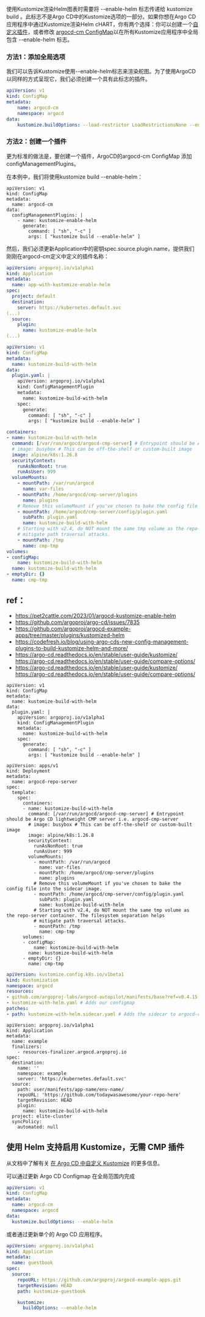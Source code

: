 使用Kustomize渲染Helm图表时需要将 --enable-helm 标志传递给 kustomize build 。此标志不是Argo CD中的Kustomize选项的一部分。如果你想在Argo CD应用程序中通过Kustomize渲染Helm cHART，你有两个选择：你可以创建一个[自定义插件](https://argo-cd.readthedocs.io/en/stable/user-guide/config-management-plugins/)，或者修改 [argocd-cm ConfigMap](https://argo-cd.readthedocs.io/en/stable/user-guide/kustomize/#kustomize-build-optionsparameters)以在所有Kustomize应用程序中全局包含 --enable-helm 标志。

### 方法1：添加全局选项
我们可以告诉Kustomize使用--enable-helm标志来渲染舵图。为了使用ArgoCD以同样的方式呈现它，我们必须创建一个具有此标志的插件。

```yaml 
apiVersion: v1
kind: ConfigMap
metadata:
    name: argocd-cm
    namespace: argocd
data:
    kustomize.buildOptions: --load-restrictor LoadRestrictionsNone --enable-helm
```

### 方法2：创建一个插件
更为标准的做法是，要创建一个插件，ArgoCD的argocd-cm ConfigMap 添加configManagementPlugins。

在本例中，我们将使用kustomize build --enable-helm：

```yamlm
apiVersion: v1
kind: ConfigMap
metadata:
  name: argocd-cm
data:
  configManagementPlugins: |
    - name: kustomize-enable-helm
      generate:
        command: [ "sh", "-c" ]
        args: [ "kustomize build --enable-helm" ]
```

然后，我们必须更新Application中的密钥spec.source.plugin.name，提供我们刚刚在argocd-cm定义中定义的插件名称：
```yaml
apiVersion: argoproj.io/v1alpha1
kind: Application
metadata:
  name: app-with-kustomize-enable-helm
spec:
  project: default
  destination:
    server: https://kubernetes.default.svc
(...)
  source:
    plugin:
      name: kustomize-enable-helm
(...)
```


```yaml
apiVersion: v1
kind: ConfigMap
metadata:
  name: kustomize-build-with-helm
data:
  plugin.yaml: |
    apiVersion: argoproj.io/v1alpha1
    kind: ConfigManagementPlugin
    metadata:
      name: kustomize-build-with-helm
    spec:
      generate:
        command: [ "sh", "-c" ]
        args: [ "kustomize build --enable-helm" ]
```

```yaml
containers:
- name: kustomize-build-with-helm
  command: [/var/run/argocd/argocd-cmp-server] # Entrypoint should be Argo CD lightweight CMP server i.e. argocd-cmp-server
  # image: busybox # This can be off-the-shelf or custom-built image
  image: alpine/k8s:1.26.8
  securityContext:
    runAsNonRoot: true
    runAsUser: 999
  volumeMounts:
    - mountPath: /var/run/argocd
      name: var-files
    - mountPath: /home/argocd/cmp-server/plugins
      name: plugins
    # Remove this volumeMount if you've chosen to bake the config file into the sidecar image.
    - mountPath: /home/argocd/cmp-server/config/plugin.yaml
      subPath: plugin.yaml
      name: kustomize-build-with-helm
    # Starting with v2.4, do NOT mount the same tmp volume as the repo-server container. The filesystem separation helps 
    # mitigate path traversal attacks.
    - mountPath: /tmp
      name: cmp-tmp
volumes:
- configMap:
    name: kustomize-build-with-helm
  name: kustomize-build-with-helm
- emptyDir: {}
  name: cmp-tmp
```

## ref：
- https://pet2cattle.com/2023/01/argocd-kustomize-enable-helm
- https://github.com/argoproj/argo-cd/issues/7835
- https://github.com/argoproj/argocd-example-apps/tree/master/plugins/kustomized-helm
- https://codefresh.io/blog/using-argo-cds-new-config-management-plugins-to-build-kustomize-helm-and-more/
- https://argo-cd.readthedocs.io/en/stable/user-guide/kustomize/
https://argo-cd.readthedocs.io/en/stable/user-guide/compare-options/
- https://argo-cd.readthedocs.io/en/stable/user-guide/kustomize/
https://argo-cd.readthedocs.io/en/stable/user-guide/compare-options/


```
apiVersion: v1
kind: ConfigMap
metadata:
  name: kustomize-build-with-helm
data:
  plugin.yaml: |
    apiVersion: argoproj.io/v1alpha1
    kind: ConfigManagementPlugin
    metadata:
      name: kustomize-build-with-helm
    spec:
      generate:
        command: [ "sh", "-c" ]
        args: [ "kustomize build --enable-helm" ]
```


```
apiVersion: apps/v1
kind: Deployment
metadata:
  name: argocd-repo-server
spec:
  template:
    spec:
      containers:
      - name: kustomize-build-with-helm
        command: [/var/run/argocd/argocd-cmp-server] # Entrypoint should be Argo CD lightweight CMP server i.e. argocd-cmp-server
        # image: busybox # This can be off-the-shelf or custom-built image
        image: alpine/k8s:1.26.8
        securityContext:
          runAsNonRoot: true
          runAsUser: 999
        volumeMounts:
          - mountPath: /var/run/argocd
            name: var-files
          - mountPath: /home/argocd/cmp-server/plugins
            name: plugins
          # Remove this volumeMount if you've chosen to bake the config file into the sidecar image.
          - mountPath: /home/argocd/cmp-server/config/plugin.yaml
            subPath: plugin.yaml
            name: kustomize-build-with-helm
          # Starting with v2.4, do NOT mount the same tmp volume as the repo-server container. The filesystem separation helps 
          # mitigate path traversal attacks.
          - mountPath: /tmp
            name: cmp-tmp
      volumes:
      - configMap:
          name: kustomize-build-with-helm
        name: kustomize-build-with-helm
      - emptyDir: {}
        name: cmp-tmp
```


```yaml
apiVersion: kustomize.config.k8s.io/v1beta1
kind: Kustomization
namespace: argocd
resources:
- github.com/argoproj-labs/argocd-autopilot/manifests/base?ref=v0.4.15
- kustomize-with-helm.yaml # Adds our configmap
patches:
- path: kustomize-with-helm.sidecar.yaml # Adds the sidecar to argocd-repo-server
```

```
apiVersion: argoproj.io/v1alpha1
kind: Application
metadata:
  name: example
  finalizers:
    - resources-finalizer.argocd.argoproj.io
spec:
  destination:
    name: ''
    namespace: example
    server: 'https://kubernetes.default.svc'
  source:
    path: user/manifests/app-name/env-name/
    repoURL: 'https://github.com/todaywasawesome/your-repo-here'
    targetRevision: HEAD
    plugin: 
      name: kustomize-build-with-helm
  project: elite-cluster
  syncPolicy:
    automated: null
```







## 使用 Helm 支持启用 Kustomize，无需 CMP 插件

从文档中了解有关 [在 Argo CD 中自定义 Kustomize](https://argo-cd.readthedocs.io/en/stable/user-guide/kustomize) 的更多信息。


可以通过更新 Argo CD Configmap 在全局范围内完成
```yaml
apiVersion: v1
kind: ConfigMap
metadata:
  name: argocd-cm
  namespace: argocd
data:
  kustomize.buildOptions: --enable-helm
```
或者通过更新单个的 Argo CD 应用程序。

```yaml
apiVersion: argoproj.io/v1alpha1
kind: Application
metadata:
  name: guestbook
spec:
  source:
    repoURL: https://github.com/argoproj/argocd-example-apps.git
    targetRevision: HEAD
    path: kustomize-guestbook

    kustomize:
      buildOptions: --enable-helm
```